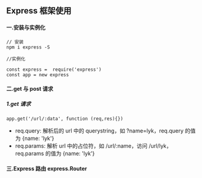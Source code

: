## Express 框架使用  
#### 一.安装与实例化  
```
// 安装 
npm i express -S

//实例化

const express =  require('express')
const app = new express
```

#### 二.get 与 post 请求  
##### 1.get 请求  
```
app.get('/url/:data', function (req,res){})
```
- req.query: 解析后的 url 中的 querystring，如 ?name=lyk，req.query 的值为 {name: 'lyk'}
- req.params: 解析 url 中的占位符，如 /url/:name，访问 /url/lyk，req.params 的值为 {name: 'lyk'}

#### 三.Express 路由  express.Router
